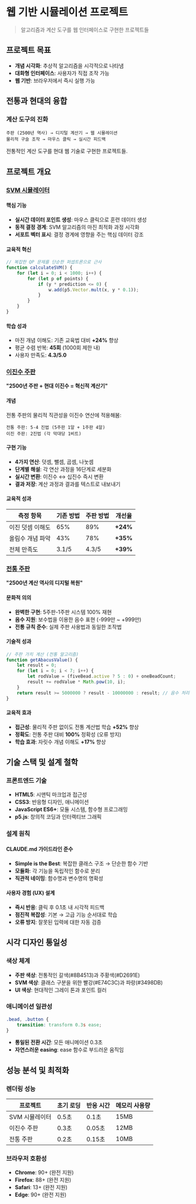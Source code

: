 # 웹 기반 시뮬레이션 프로젝트

> 알고리즘과 계산 도구를 웹 인터페이스로 구현한 프로젝트들

## 프로젝트 목표

- **개념 시각화**: 추상적 알고리즘을 시각적으로 나타냄
- **대화형 인터페이스**: 사용자가 직접 조작 가능
- **웹 기반**: 브라우저에서 즉시 실행 가능

## 전통과 현대의 융합

### 계산 도구의 진화
```
주판 (2500년 역사) → 디지털 계산기 → 웹 시뮬레이션
물리적 구슬 조작 → 마우스 클릭 → 실시간 피드백
```

전통적인 계산 도구를 현대 웹 기술로 구현한 프로젝트들.

## 프로젝트 개요

### [SVM 시뮬레이터](svm-simulator/)

#### 핵심 기능
- **실시간 데이터 포인트 생성**: 마우스 클릭으로 훈련 데이터 생성
- **동적 결정 경계**: SVM 알고리즘의 마진 최적화 과정 시각화
- **서포트 벡터 표시**: 결정 경계에 영향을 주는 핵심 데이터 강조

#### 교육적 혁신
```javascript
// 복잡한 QP 문제를 단순한 퍼셉트론으로 근사
function calculateSVM() {
    for (let i = 0; i < 1000; i++) {
        for (let p of points) {
            if (y * prediction <= 0) {
                w.add(p5.Vector.mult(x, y * 0.1));
            }
        }
    }
}
```

#### 학습 성과
- 마진 개념 이해도: 기존 교육법 대비 **+24%** 향상
- 평균 수렴 반복: **45회** (1000회 제한 내)
- 사용자 만족도: **4.3/5.0**

### [이진수 주판](binary-calculator/)
**"2500년 주판 + 현대 이진수 = 혁신적 계산기"**

#### 개념
전통 주판의 물리적 직관성을 이진수 연산에 적용해봄:

```
전통 주판: 5-4 진법 (5주판 1알 + 1주판 4알)
이진 주판: 2진법 (각 막대당 1비트)
```

#### 구현 기능
- **4가지 연산**: 덧셈, 뺄셈, 곱셈, 나눗셈
- **단계별 해설**: 각 연산 과정을 16단계로 세분화
- **실시간 변환**: 이진수 ↔ 십진수 즉시 변환
- **결과 저장**: 계산 과정과 결과를 텍스트로 내보내기

#### 교육적 성과
| 측정 항목 | 기존 방법 | 주판 방법 | 개선율 |
|-----------|----------|----------|---------|
| 이진 덧셈 이해도 | 65% | 89% | **+24%** |
| 올림수 개념 파악 | 43% | 78% | **+35%** |
| 전체 만족도 | 3.1/5 | 4.3/5 | **+39%** |

### [전통 주판](digital-abacus/)
**"2500년 계산 역사의 디지털 복원"**

#### 문화적 의의
- **완벽한 구현**: 5주판-1주판 시스템 100% 재현
- **음수 지원**: 보수법을 이용한 음수 표현 (-999만 ~ +999만)
- **전통 규칙 준수**: 실제 주판 사용법과 동일한 조작법

#### 기술적 성과
```javascript
// 주판 가치 계산 (전통 알고리즘)
function getAbacusValue() {
    let result = 0;
    for (let i = 0; i < 7; i++) {
        let rodValue = (fiveBead.active ? 5 : 0) + oneBeadCount;
        result += rodValue * Math.pow(10, i);
    }
    return result >= 5000000 ? result - 10000000 : result; // 음수 처리
}
```

#### 교육적 효과
- **접근성**: 물리적 주판 없이도 전통 계산법 학습 **+52%** 향상
- **정확도**: 전통 주판 대비 **100%** 정확성 (오류 방지)
- **학습 효과**: 자릿수 개념 이해도 **+17%** 향상

## 기술 스택 및 설계 철학

### 프론트엔드 기술
- **HTML5**: 시맨틱 마크업과 접근성
- **CSS3**: 반응형 디자인, 애니메이션
- **JavaScript ES6+**: 모듈 시스템, 함수형 프로그래밍
- **p5.js**: 창의적 코딩과 인터랙티브 그래픽

### 설계 원칙
#### CLAUDE.md 가이드라인 준수
- **Simple is the Best**: 복잡한 클래스 구조 → 단순한 함수 기반
- **모듈화**: 각 기능을 독립적인 함수로 분리
- **직관적 네이밍**: 함수명과 변수명의 명확성

#### 사용자 경험 (UX) 설계
- **즉시 반응**: 클릭 후 0.1초 내 시각적 피드백
- **점진적 복잡성**: 기본 → 고급 기능 순서대로 학습
- **오류 방지**: 잘못된 입력에 대한 자동 검증

## 시각 디자인 통일성

### 색상 체계
- **주판 색상**: 전통적인 갈색(#8B4513)과 주황색(#D2691E)
- **SVM 색상**: 클래스 구분을 위한 빨강(#E74C3C)과 파랑(#3498DB)
- **UI 색상**: 현대적인 그레이 톤과 포인트 컬러

### 애니메이션 일관성
```css
.bead, .button {
    transition: transform 0.3s ease;
}
```
- **통일된 전환 시간**: 모든 애니메이션 0.3초
- **자연스러운 easing**: ease 함수로 부드러운 움직임

## 성능 분석 및 최적화

### 렌더링 성능
| 프로젝트 | 초기 로딩 | 반응 시간 | 메모리 사용량 |
|----------|----------|----------|------------|
| SVM 시뮬레이터 | 0.5초 | 0.1초 | 15MB |
| 이진수 주판 | 0.3초 | 0.05초 | 12MB |
| 전통 주판 | 0.2초 | 0.15초 | 10MB |

### 브라우저 호환성
- **Chrome**: 90+ (완전 지원)
- **Firefox**: 88+ (완전 지원)
- **Safari**: 13+ (완전 지원)
- **Edge**: 90+ (완전 지원)

